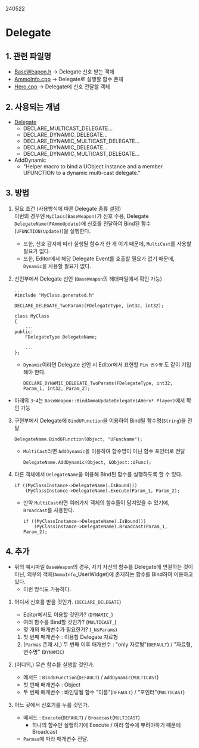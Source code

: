 240522

# Delegate

## 1. 관련 파일명
- [BaseWeapon.h](./FTPSGame/Source/FTPSGame/Actor/Weapon/BaseWeapon.h) -> Delegate 신호 받는 객체
- [AmmoInfo.cpp](./FTPSGame/Source/FTPSGame/Widgets/AmmoInfo/AmmoInfo.cpp) -> Delegate로 실행할 함수 존재
- [Hero.cpp](./FTPSGame/Source/FTPSGame/Actor/Character/Hero/Hero.cpp) -> Delegate에 신호 전달할 객체

## 2. 사용되는 개념

- [Delegate](https://docs.unrealengine.com/4.27/ko/ProgrammingAndScripting/ProgrammingWithCPP/UnrealArchitecture/Delegates/)
    - DECLARE_MULTICAST_DELEGATE...
    - DECLARE_DYNAMIC_DELEGATE...
    - DECLARE_DYNAMIC_MULTICAST_DELEGATE...
    - DECLARE_DYNAMIC_DELEGATE...
    - DECLARE_DYNAMIC_MULTICAST_DELEGATE...
- AddDynamic
    - "Helper macro to bind a UObject instance and a member UFUNCTION to a dynamic multi-cast delegate."

## 3. 방법

1. 필요 조건 (사용방식에 따른 Delegate 종류 설정) <br>
    이번의 경우엔 `MyClass(BaseWeapon)`가 신호 수용, Delegate `DelegateName(FAmmoUpdate)`에 신호를 전달하여 Bind된 함수(`UFUNCTION(Update)`)을 실행한다.
    - 또한, 신호 감지에 따라 실행될 함수가 한 개 이기 때문에, `MultiCast`를 사용할 필요가 없다.
    - 또한, Editor에서 해당 Delegate Event를 호출할 필요가 없기 때문에, `Dynamic`을 사용할 필요가 없다.

2. 선언부에서 Delegate 선언 (`BaseWeapon`의 헤더파일에서 확인 가능) <br>
    ```
    ...
    #include "MyClass.generated.h"

    DECLARE_DELEGATE_TwoParams(FDelegateType, int32, int32);

    class MyClass
    {
        ...
    public:
        FDelegateType DelegateName;

        ...
    };
    ```
    - `Dynamic`이라면 Delegate 선언 시 Editor에서 표현할 `Pin 변수명` 도 같이 기입해야 한다.
        ```
        DECLARE_DYNAMIC_DELEGATE_TwoParams(FDelegateType, int32, Param_1, int32, Param_2);
        ```
    
- 아래의 `3~4`는 `BaseWeapon::BindAmmoUpdateDelegate(AHero* Player)`에서 확인 가능

3. 구현부에서 Delegate에 `BindUFunction`을 이용하여 Bind될 함수명(`String`)을 전달<br>
    ```
    DelegateName.BindUFunction(Object, "UFuncName");
    ``` 
    - `MultiCast`라면 `AddDynamic`을 이용하여 함수명이 아닌 함수 포인터로 전달<br>
        ```
        DelegateName.AddDynamic(Object, &Object::UFunc);
        ``` 

4. 다른 객체에서 `DelegateName`을 이용해 Bind된 함수를 실행하도록 할 수 있다.<br>
    ```
    if ((MyClassInstance->DelegateName).IsBound())
        (MyClassInstance->DelegateName).Execute(Param_1, Param_2);
    ```
    - 만약 `MultiCast`라면 여러가지 객체의 함수들이 담겨있을 수 있기에, `Broadcast`를 사용한다.
        ```
        if ((MyClassInstance->DelegateName).IsBound())
            (MyClassInstance->DelegateName).Broadcast(Param_1, Param_2);
        ```

## 4. 추가

- 위의 예시파일 `BaseWeapon`의 경우, 자기 자신의 함수를 Delegate에 연결하는 것이 아닌, 외부의 객체(`AmmoInfo`_UserWidget)에 존재하는 함수를 Bind하여 이용하고 있다.
    - 이런 방식도 가능하다.

1. 어디서 신호를 받을 것인가. (`DECLARE_DELEGATE`)
    - Editor에서도 이용할 것인가? (`DYNAMIC_`)
    - 여러 함수를 Bind할 것인가? (`MULTICAST_`)
    - 몇 개의 매개변수가 필요한가? (`_NsParams`)
    1. 첫 번째 매개변수 : 이용할 Delegate 자료형
    2. (`Parmas` 존재 시,) 두 번째 이후 매개변수 : "only 자료형"(`DEFAULT`) / "자료형, 변수명" (`DYNAMIC`)

2. (어디의,) 무슨 함수를 실행할 것인가. 
    - 메서드 : `BindUFunction`(`DEFAULT`) / `AddDynamic`(`MULTICAST`)
    - 첫 번째 매개변수 : Object
    - 두 번째 매개변수 : 바인딩될 함수 "이름"(`DEFAULT`) / "포인터"(`MULTICAST`)

3. 어느 곳에서 신호기를 누를 것인가. 
    - 메서드 : `Execute`(`DEFAULT`) / `Broadcast`(`MULTICAST`)
        - 하나의 함수만 실행하기에 Execute / 여러 함수에 뿌려야하기 때문에 Broadcast
    - `Parmas`에 따라 매개변수 전달.